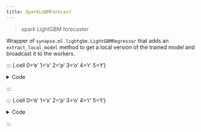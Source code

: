```yaml
---
title: SparkLGBMForecast
---
```


> spark LightGBM forecaster

Wrapper of `synapse.ml.lightgbm.LightGBMRegressor` that adds an
`extract_local_model` method to get a local version of the trained model
and broadcast it to the workers.

::: {.cell 0=‘e’ 1=‘x’ 2=‘p’ 3=‘o’ 4=‘r’ 5=‘t’}

<details>
<summary>Code</summary>

``` python
import lightgbm as lgb
try:
    from synapse.ml.lightgbm import LightGBMRegressor
except ModuleNotFoundError:
    import os
    
    if os.getenv('QUARTO_PREVIEW', '0') == '1' or os.getenv('IN_TEST', '0') == '1':
        LightGBMRegressor = object
    else:
        raise
```

</details>

:::

::: {.cell 0=‘e’ 1=‘x’ 2=‘p’ 3=‘o’ 4=‘r’ 5=‘t’}

<details>
<summary>Code</summary>

``` python
class SparkLGBMForecast(LightGBMRegressor):
    def _pre_fit(self, target_col):
        return self.setLabelCol(target_col)
        
    def extract_local_model(self, trained_model):
        model_str = trained_model.getNativeModel()
        local_model = lgb.Booster(model_str=model_str)
        return local_model
```

</details>

:::

